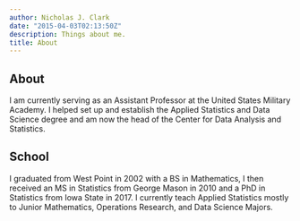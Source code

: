 ```yaml
---
author: Nicholas J. Clark
date: "2015-04-03T02:13:50Z"
description: Things about me.
title: About
---
```


## About
I am currently serving as an Assistant Professor at the United States Military Academy.  I helped set up and establish the Applied Statistics and Data Science degree and am now the head of the Center for Data Analysis and Statistics.

## School

I graduated from West Point in 2002 with a BS in Mathematics, I then received an MS in Statistics from George Mason in 2010 and a PhD in Statistics from Iowa State in 2017.  I currently teach Applied Statistics mostly to Junior Mathematics, Operations Research, and Data Science Majors.